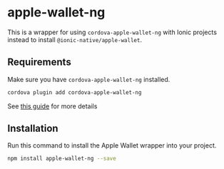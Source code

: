 # apple-wallet-ng
This is a wrapper for using `cordova-apple-wallet-ng` with Ionic projects instead to install `@ionic-native/apple-wallet`.

## Requirements

Make sure you have `cordova-apple-wallet-ng` installed.

```Bash
cordova plugin add cordova-apple-wallet-ng

```
See [this guide](https://github.com/cmgustavo/cordova-apple-wallet) for more details

## Installation

Run this command to install the Apple Wallet wrapper into your project.

```bash
npm install apple-wallet-ng --save
```
